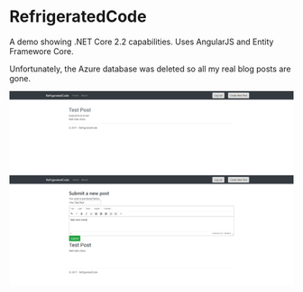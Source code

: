 # RefrigeratedCode

A demo showing .NET Core 2.2 capabilities. Uses AngularJS and Entity Framewore Core.

Unfortunately, the Azure database was deleted so all my real blog posts are gone.

![Homepage](\RefrigeratedCode\RefrigeratedCodeHome.PNG "Title")
![SubmissionPage](\RefrigeratedCode\RefrigeratedCodeSubmit.PNG "Title")
